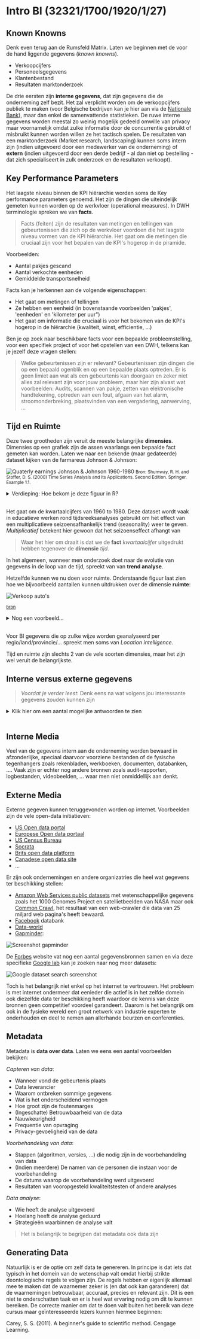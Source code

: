 # Intro BI (32321/1700/1920/1/27)

## Known Knowns

Denk even terug aan de Rumsfeld Matrix. Laten we beginnen met de voor de hand liggende gegevens (*known knowns*).

- Verkoopcijfers
- Personeelsgegevens
- Klantenbestand
- Resultaten marktonderzoek

De drie eersten zijn **interne gegevens**, dat zijn gegevens die de onderneming zelf bezit. Het zal verplicht worden om de verkoopcijfers publiek te maken (voor Belgische bedrijven kan je hier aan via de [Nationale Bank](https://www.nbb.be/nl/balanscentrale/jaarrekeningen-raadplegen)), maar dan enkel de samenvattende statistieken. De ruwe interne gegevens worden meestal zo weinig mogelijk gedeeld omwille van privacy maar voornamelijk omdat zulke informatie door de concurrentie gebruikt of misbruikt kunnen worden willen ze het tactisch spelen.
De resultaten van een marktonderzoek (Market research, landscaping) kunnen soms intern zijn (indien uitgevoerd door een medewerker van de onderneming) of **extern** (indien uitgevoerd door een derde bedrijf - al dan niet op bestelling - dat zich specialiseert in zulk onderzoek en de resultaten verkoopt).

## Key Performance Parameters

Het laagste niveau binnen de KPI hiërarchie worden soms de Key performance parameters genoemd. Het zijn de dingen die uiteindelijk gemeten kunnen worden op de werkvloer (operational measures). In DWH terminologie spreken we van **facts**.

> Facts (feiten) zijn de resultaten van metingen en tellingen van gebeurtenissen die zich op de werkvloer voordoen die het laagste niveau vormen van de KPI hiërarchie. Het gaat om die metingen die cruciaal zijn voor het bepalen van de KPI's hogerop in de piramide.

Voorbeelden:

- Aantal pakjes gescand
- Aantal verkochte eenheden
- Gemiddelde transportsnelheid

Facts kan je herkennen aan de volgende eigenschappen:

- Het gaat om metingen of tellingen
- Ze hebben een eenheid (in bovenstaande voorbeelden 'pakjes', 'eenheden' en 'kilometer per uur")
- Het gaat om informatie die cruciaal is voor het bekomen van de KPI's hogerop in de hiërarchie (kwaliteit, winst, efficientie, …)

Ben je op zoek naar beschikbare facts voor een bepaalde probleemstelling, voor een specifiek project of voor het opstellen van een DWH, telkens kan je jezelf deze vragen stellen:

> Welke gebeurtenissen zijn er relevant? Gebeurtenissen zijn dingen die op een bepaald ogenblik en op een bepaalde plaats optreden. Er is geen limiet aan wat als een gebeurtenis kan doorgaan en zeker niet alles zal relevant zijn voor jouw probleem, maar hier zijn alvast wat voorbeelden: Audits, scannen van pakje, zetten van elektronische handtekening, optreden van een fout, afgaan van het alarm, stroomonderbreking, plaatsvinden van een vergadering, aanwerving, &hellip;

## Tijd en Ruimte

Deze twee grootheden zijn veruit de meeste belangrijke **dimensies**. Dimensies op een grafiek zijn de assen waarlangs een bepaalde fact gemeten kan worden. Laten we naar een bekende (maar gedateerde) dataset kijken van de farmareus Johnson & Johnson:

![Quaterly earnings Johnson & Johnson 1960-1980](Media/JJ.png)
<small>Bron: Shumway, R. H. and Stoffer, D. S. (2000) Time Series Analysis and its Applications. Second Edition. Springer. Example 1.1.</small>
<details>
<summary>
Verdieping: Hoe bekom je deze figuur in R?
</summary>
Na het opstarten van R geef je gewoon het volgende in:

```r
plot ( JohnsonJohnson )
```
</details><br/>

Het gaat om de kwartaalcijfers van 1960 to 1980. Deze dataset wordt vaak in educatieve werken rond tijdsreeksanalyses gebruikt om het effect van een multiplicatieve seizoensafhankelijk trend (seasonality) weer te geven. *Multiplicatief* betekent hier gewoon dat het seizoenseffect afhangt van  

> Waar het hier om draait is dat we de **fact** *kwartaalcijfer* uitgedrukt hebben tegenover de **dimensie** *tijd*.

In het algemeen, wanneer men onderzoek doet naar de evolutie van gegevens in de loop van de tijd, spreekt van van **trend analyse**. 

Hetzelfde kunnen we nu doen voor ruimte. Onderstaande figuur laat zien hoe we bijvoorbeeld aantallen kunnen uitdrukken over de dimensie **ruimte**:

![Verkoop auto's](Media/Autoverkoop_Nederland.png)

<small>[bron](https://autorai.nl/elke-merken-rijden-er-de-meeste-oldtimers-rond/)</small>

<details><summary>Nog een voorbeeld…</summary>
Stel je voor dat je voor jouw business afhankelijk bent van transport over de lucht en je zoekt uit waar ideale plek in Europa is om een nieuw hub te openen, dan wil je ondermeer weten waar de nabij gelegen luchthavens zijn:

![Density of airports in Europe](Media/Airports.png)

Ja kan deze grafiek in R als volgt reproduceren:

```r
library(rworldmap)
airports <- read.csv("https://raw.githubusercontent.com/jpatokal/openflights/master/data/airports.dat", header = FALSE)
colnames(airports) <- c("ID", "name", "city", "country", "IATA_FAA", "ICAO", "lat", "lon", "altitude", "timezone", "DST")

newmap <- getMap(resolution = "low")
plot(newmap, xlim = c(-10, 40), ylim = c(40, 65), asp = 1)
points(airports$lon, airports$lat, bg = rgb(1, 0, 0, .5), cex = 1, pch=21, col=NA)
```
</details><br/>

Voor BI gegevens die op zulke wijze worden geanalyseerd per regio/land/provincie/&hellip; spreekt men soms van *Location intelligence*.

Tijd en ruimte zijn slechts 2 van de vele soorten dimensies, maar het zijn wel veruit de belangrijkste.

## Interne versus externe gegevens

> *Voordat je verder leest*: Denk eens na wat volgens jou interessante gegevens zouden kunnen zijn

<details><summary>Klik hier om een aantal mogelijke antwoorden te zien</summary>

*Interne gegevens*:

- Verkoopscijfers
- Product prijzen
- Klachten van de klanten
- Taken van de werknemers
- Algemene aanbiedingen
- Persoonlijke communicatie/aanbiedingen naar de klanten
- Web analyse data (Web analytics)
- Genomen beslissingen van het management
- Metadata (zie later)
- Intern gegeveneerde voorspellingen

*Externe gegevens*:

- Externe data die een invloed kan hebben op de concurrentie-positie, waaronder&hellip;
- Extern gegenereerde trends (google trends, financiële trends, &hellip;)
- Sociale media ((Twitter, Reddit, Facebook, &hellip;)

</details><br/>


## Interne Media

Veel van de gegevens intern aan de onderneming worden bewaard in afzonderlijke, speciaal daarvoor voorziene bestanden of de fysische tegenhangers zoals rekenbladen, werkboeken, documenten, databanken, &hellip;. Vaak zijn er echter nog andere bronnen zoals audit-rapporten, logbestanden, videobeelden, &hellip; waar men niet onmiddellijk aan denkt.

## Externe Media

Externe gegeven kunnen teruggevonden worden op internet. Voorbeelden zijn de vele open-data initiatieven:

- [US Open data portal](http://data.gov)
- [Europese Open data portaal](http://open-data.europa.eu/en/data/ )
- [US Census Bureau](http://www.census.gov/data.html )
- [Socrata](http://www.socrata.com/discover/)
- [Brits open data platform](http://data.gov.uk/)
- [Canadese open data site](http://www.data.gc.ca/)
- &hellip;

Er zijn ook ondernemingen en andere organizatries die heel wat gegevens ter beschikking stellen:

- [Amazon Web Services public datasets](http://aws.amazon.com/datasets) met wetenschappelijke gegevens zoals het 1000 Genomes Project en satellietbeelden van NASA maar ook [Common Crawl](https://registry.opendata.aws/commoncrawl/), het resultaat van een web-crawler die data van 25 miljard web pagina's heeft bewaard.
- [Facebook](https://developers.facebook.com/docs/graph-api) databank
- [Data-world](https://data.world/)
- [Gapminder](https://www.gapminder.org/data/):

![Screenshot gapminder](Media/GapMinder.png)

De [Forbes](https://www.forbes.com/sites/bernardmarr/2016/02/12/big-data-35-brilliant-and-free-data-sources-for-2016/#14cabf5bb54d) website vat nog een aantal gegevensbronnen samen en via deze specifieke [Google lab](https://www.google.com/publicdata/directory) kan je zoeken naar nog meer datasets:

![Google dataset search screenshot](Media/Google_Dataset.png)

Toch is het belangrijk niet enkel op het internet te vertrouwen. Het probleem is met internet ondermeer dat eenieder die actief is in het zelfde domein ook diezelfde data ter beschikking heeft waardoor de kennis van deze bronnen geen competitief voordeel garandeert. Daarom is het belangrijk om ook in de fysieke wereld een groot netwerk van industrie experten te onderhouden en deel te nemen aan allerhande beurzen en conferenties.

## Metadata

Metadata is **data over data**. Laten we eens een aantal voorbeelden bekijken:

*Capteren van data*:

- Wanneer vond de gebeurtenis plaats
- Data leverancier
- Waarom ontbreken sommige gegevens
- Wat is het onderscheidend vermogen
- Hoe groot zijn de foutenmarges
- (Ingeschatte) Betrouwbaarheid van de data
- Nauwkeurigheid
- Frequentie van opvraging
- Privacy-gevoeligheid van de data

*Voorbehandeling van data*:

- Stappen (algoritmen, versies, &hellip;) die nodig zijn in de voorbehandeling van data
- (Indien meerdere) De namen van de personen die instaan voor de voorbehandeling
- De datums waarop de voorbehandeling werd uitgevoerd
- Resultaten van vooropgesteld kwaliteitstesten of andere analyses

*Data analyse*:

- Wie heeft de analyse uitgevoerd
- Hoelang heeft de analyse geduurd
- Strategieën waarbinnen de analyse valt

> Het is belangrijk te begrijpen dat metadata ook data zijn

## Generating Data

Natuurlijk is er de optie om zelf data te genereren. In principe is dat iets dat typisch in het domein van de wetenschap valt omdat hierbij strikte deontologische regels te volgen zijn. De regels hebben er eigenlijk allemaal mee te maken dat de waarnemer zeker is (en dat ook kan garanderen) dat de waarnemingen betrouwbaar, accuraat, precies en relevant zijn. Dit is een niet te onderschatten taak en er is heel wat ervaring nodig om dit te kunnen bereiken. De correcte manier om dat te doen valt buiten het bereik van deze cursus maar geïnteresseerde lezers kunnen hiermee beginnen:

Carey, S. S. (2011). A beginner's guide to scientific method. Cengage Learning.

